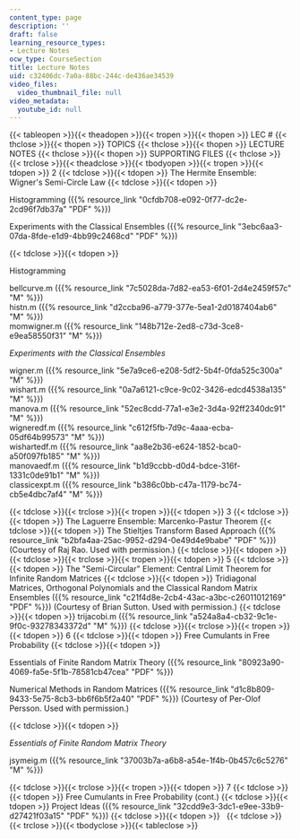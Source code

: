 ```yaml
---
content_type: page
description: ''
draft: false
learning_resource_types:
- Lecture Notes
ocw_type: CourseSection
title: Lecture Notes
uid: c32406dc-7a0a-88bc-244c-de436ae34539
video_files:
  video_thumbnail_file: null
video_metadata:
  youtube_id: null
---
```

{{< tableopen >}}{{< theadopen >}}{{< tropen >}}{{< thopen >}}
LEC #
{{< thclose >}}{{< thopen >}}
TOPICS
{{< thclose >}}{{< thopen >}}
LECTURE NOTES
{{< thclose >}}{{< thopen >}}
SUPPORTING FILES
{{< thclose >}}{{< trclose >}}{{< theadclose >}}{{< tbodyopen >}}{{< tropen >}}{{< tdopen >}}
2
{{< tdclose >}}{{< tdopen >}}
The Hermite Ensemble: Wigner's Semi-Circle Law
{{< tdclose >}}{{< tdopen >}}

Histogramming ({{% resource_link "0cfdb708-e092-0f77-dc2e-2cd96f7db37a" "PDF" %}})

Experiments with the Classical Ensembles ({{% resource_link "3ebc6aa3-07da-8fde-e1d9-4bb99c2468cd" "PDF" %}})

{{< tdclose >}}{{< tdopen >}}

Histogramming

bellcurve.m ({{% resource_link "7c5028da-7d82-ea53-6f01-2d4e2459f57c" "M" %}})    
histn.m ({{% resource_link "d2ccba96-a779-377e-5ea1-2d0187404ab6" "M" %}})    
momwigner.m ({{% resource_link "148b712e-2ed8-c73d-3ce8-e9ea58550f31" "M" %}})

*Experiments with the Classical Ensembles*

wigner.m ({{% resource_link "5e7a9ce6-e208-5df2-5b4f-0fda525c300a" "M" %}})    
wishart.m ({{% resource_link "0a7a6121-c9ce-9c02-3426-edcd4538a135" "M" %}})    
manova.m ({{% resource_link "52ec8cdd-77a1-e3e2-3d4a-92ff2340dc91" "M" %}})    
wigneredf.m ({{% resource_link "c612f5fb-7d9c-4aaa-ecba-05df64b99573" "M" %}})    
wishartedf.m ({{% resource_link "aa8e2b36-e624-1852-bca0-a50f097fb185" "M" %}})    
manovaedf.m ({{% resource_link "b1d9ccbb-d0d4-bdce-316f-1331c0de91b1" "M" %}})    
classicexpt.m ({{% resource_link "b386c0bb-c47a-1179-bc74-cb5e4dbc7af4" "M" %}})

{{< tdclose >}}{{< trclose >}}{{< tropen >}}{{< tdopen >}}
3
{{< tdclose >}}{{< tdopen >}}
The Laguerre Ensemble: Marcenko-Pastur Theorem
{{< tdclose >}}{{< tdopen >}}
The Stieltjes Transform Based Approach ({{% resource_link "b2bfa4aa-25ac-9952-d294-0e49d4e9babe" "PDF" %}}) (Courtesy of Raj Rao. Used with permission.)
{{< tdclose >}}{{< tdopen >}}
 
{{< tdclose >}}{{< trclose >}}{{< tropen >}}{{< tdopen >}}
5
{{< tdclose >}}{{< tdopen >}}
The "Semi-Circular" Element: Central Limit Theorem for Infinite Random Matrices
{{< tdclose >}}{{< tdopen >}}
Tridiagonal Matrices, Orthogonal Polynomials and the Classical Random Matrix Ensembles ({{% resource_link "c21f4d8e-2cb4-43ac-a3bc-c26011012169" "PDF" %}}) (Courtesy of Brian Sutton. Used with permission.)
{{< tdclose >}}{{< tdopen >}}
trijacobi.m ({{% resource_link "a524a8a4-cb32-9c1e-9f0c-93278343372d" "M" %}})
{{< tdclose >}}{{< trclose >}}{{< tropen >}}{{< tdopen >}}
6
{{< tdclose >}}{{< tdopen >}}
Free Cumulants in Free Probability
{{< tdclose >}}{{< tdopen >}}

Essentials of Finite Random Matrix Theory ({{% resource_link "80923a90-4069-fa5e-5f1b-78581cb47cea" "PDF" %}})

Numerical Methods in Random Matrices ({{% resource_link "d1c8b809-9433-5e75-8cb3-bb6f6b5f2a40" "PDF" %}}) (Courtesy of Per-Olof Persson. Used with permission.)

{{< tdclose >}}{{< tdopen >}}

*Essentials of Finite Random Matrix Theory*

jsymeig.m ({{% resource_link "37003b7a-a6b8-a54e-1f4b-0b457c6c5276" "M" %}})

{{< tdclose >}}{{< trclose >}}{{< tropen >}}{{< tdopen >}}
7
{{< tdclose >}}{{< tdopen >}}
Free Cumulants in Free Probability (cont.)
{{< tdclose >}}{{< tdopen >}}
Project Ideas ({{% resource_link "32cdd9e3-3dc1-e9ee-33b9-d27421f03a15" "PDF" %}})
{{< tdclose >}}{{< tdopen >}}
 
{{< tdclose >}}{{< trclose >}}{{< tbodyclose >}}{{< tableclose >}}